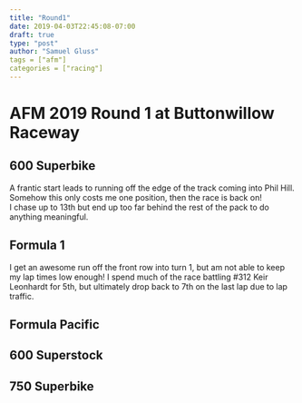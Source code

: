 ```yaml
---
title: "Round1"
date: 2019-04-03T22:45:08-07:00
draft: true
type: "post"
author: "Samuel Gluss"
tags = ["afm"]
categories = ["racing"]
---
```


# **AFM 2019 Round 1 at Buttonwillow Raceway**


<!--more-->  



## **600 Superbike**
A frantic start leads to running off the edge of the track coming into Phil Hill. Somehow this only costs me one position, then the race is back on!  
I chase up to 13th but end up too far behind the rest of the pack to do anything meaningful.


## **Formula 1**
I get an awesome run off the front row into turn 1, but am not able to keep my lap times low enough! I spend much of the race battling #312 Keir Leonhardt for 5th, but ultimately drop back to 7th on the last lap due to lap traffic.  

## **Formula Pacific**


## **600 Superstock**


## **750 Superbike**

